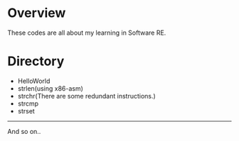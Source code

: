 # Overview #
These codes are all about my learning in Software RE.
# Directory #
- HelloWorld 
- strlen(using x86-asm)
- strchr(There are some redundant instructions.)
- strcmp
- strset 

---

And so on..
